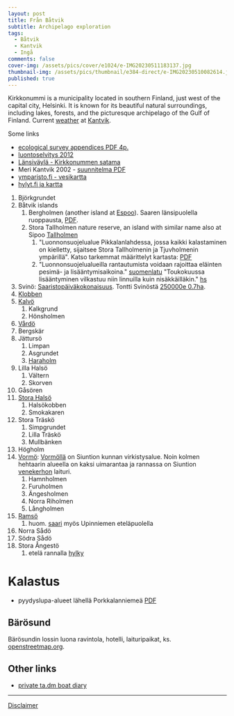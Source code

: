 ```yaml
---
layout: post
title: Från Båtvik
subtitle: Archipelago exploration
tags:
  - Båtvik
  - Kantvik
  - Ingå
comments: false
cover-img: /assets/pics/cover/e1024/e-IMG20230511183137.jpg
thumbnail-img: /assets/pics/thumbnail/e384-direct/e-IMG20230510082614.jpg
published: true
---
```


Kirkkonummi is a municipality located in southern Finland, just west of the capital city, Helsinki. It is known for its beautiful natural surroundings, including lakes, forests, and the picturesque archipelago of the Gulf of Finland. Current [weather](https://www.foreca.fi/Finland/Kirkkonummi/Kantvik) at [Kantvik](https://www.kantvikinpurjehtijat.fi/). 


Some links

- [ecological survey appendices PDF 4p.](https://www.kirkkonummi.fi/library/files/5e70df24c91058d0a700200f/Luontoselvitys_liitteet.pdf)
- [luontoselvitys 2012](https://www.kirkkonummi.fi/library/files/61c05974c91058d74900175f/Luontoselvitys_L_ntisen_kuntakeskuksen__Pikkalanlahden__Kantvikin_ja_Pippurin_alueella_2012-13__kartta.pdf)
- [Länsiväylä - Kirkkonummen satama](https://www.lansivayla.fi/paikalliset/5646123)
- Meri Kantvik 2002 - [suunnitelma PDF](https://www.kirkkonummi.fi/library/files/5bd843b0c910584a3e001931/Merikantvik_raportti_03122002__2_.pdf)
- [ymparisto.fi - vesikartta](https://paikkatieto.ymparisto.fi/vesikarttaviewers/Html5Viewer_4_14_2/Index.html?configBase=https://paikkatieto.ymparisto.fi/Geocortex/Essentials/REST/sites/VesikarttaKansa/viewers/VesikarttaHTML525/virtualdirectory/Resources/Config/Default&locale=fi-FI)
- [hylyt.fi ja kartta](https://www.hylyt.net/item/stora-angeston-hylky-2748/#)

1. Björkgrundet
2. Båtvik islands
   1. Bergholmen (another island at [Espoo](https://www.skipperi.fi/skipperi-saari)). Saaren länsipuolella ruoppausta, [PDF](https://www.kyppi.fi/palveluikkuna/mjhanke/read/asp/hae_liite.aspx?id=116756&ttyyppi=pdf&kansio_id=0).
   2. Stora Tallholmen nature reserve, an island with similar name also at Sipoo [Tallholmen](https://uuvi.fi/fi/kohde/tallholmen-2/)
      1. "Luonnonsuojelualue Pikkalanlahdessa, jossa kaikki kalastaminen on kielletty, sijaitsee Stora Tallholmenin ja Tjuvholmenin ympärillä". Katso tarkemmat määrittelyt kartasta: [PDF](https://www.kirkkonummi.fi/library/files/59522685c9105841bb00005b/Lii_Kartta_kalastus_kirkkonummiporkkala13_fi2c.pdf)
      2. "Luonnonsuojelualueilla rantautumista voidaan rajoittaa eläinten pesimä- ja lisääntymisaikoina." [suomenlatu](https://www.suomenlatu.fi/vaikuta/jokamiehenoikeudet-2/maihinnousu.html) "Toukokuussa lisääntyminen vilkastuu niin linnuilla kuin nisäkkäilläkin." [hs](https://www.hs.fi/kotimaa/art-2000005661347.html)
3. Svinö: [Saaristopäiväkokonaisuus](https://saaristopaiva.fi/saaristopaiva-2/). Tontti Svinöstä [250000e 0.7ha](https://www.etuovi.com/kohde/20800475). 
4. [Klobben](https://asiointi.maanmittauslaitos.fi/karttapaikka/?lang=fi&share=customMarker&n=6661054.149879514&e=351124.03868170927&title=Klobben&desc=&zoom=9&layers=W3siaWQiOjIsIm9wYWNpdHkiOjEwMH1d-z)
5. [Kalvö](https://asiointi.maanmittauslaitos.fi/karttapaikka/?lang=fi&share=customMarker&n=6660004.757447206&e=350078.7240865657&title=Kalv%C3%B6&desc=&zoom=9&layers=W3siaWQiOjIsIm9wYWNpdHkiOjEwMH1d-z)
   1. Kalkgrund
   2. Hönsholmen
6. [Vårdö](https://asiointi.maanmittauslaitos.fi/karttapaikka/?lang=fi&share=customMarker&n=6659294.730411009&e=350223.4608220159&title=V%C3%A5rd%C3%B6&desc=&zoom=10&layers=W3siaWQiOjIsIm9wYWNpdHkiOjEwMH1d-z)
7. Bergskär
8. Jättursö
   1. Limpan
   2. Asgrundet
   3. [Haraholm](https://asiointi.maanmittauslaitos.fi/karttapaikka/?lang=fi&share=customMarker&n=6658806.000000001&e=348902.4873234071&title=Haraholm&desc=&zoom=10&layers=W3siaWQiOjIsIm9wYWNpdHkiOjEwMH1d-z)
9. Lilla Halsö
   1.  Vältern
   2.  Skorven
10. Gåsören
11. [Stora Halsö](https://asiointi.maanmittauslaitos.fi/karttapaikka/?lang=fi&share=customMarker&n=6658168.024293285&e=347981.4977346836&title=Stora%20H%C3%A4ls%C3%B6&desc=&zoom=11&layers=W3siaWQiOjIsIm9wYWNpdHkiOjEwMH1d-z)
    1.  Halsökobben
    2.  Smokakaren
12. Stora Träskö
    1.  Simpgrundet
    2.  Lilla Träskö
    3.  Mullbänken
13. Högholm
14. [Vormö](https://asiointi.maanmittauslaitos.fi/karttapaikka/?lang=fi&share=customMarker&n=6655846.024293282&e=343621.4977346835&title=Vorm%C3%B6&desc=&zoom=10&layers=W3siaWQiOjIsIm9wYWNpdHkiOjEwMH1d-z): [Vormöllä](https://fi.wikipedia.org/wiki/Vorm%C3%B6) on Siuntion kunnan virkistysalue. Noin kolmen hehtaarin alueella on kaksi uimarantaa ja rannassa on Siuntion [venekerhon](https://www.siuntionvenekerho.fi/satama-2/) laituri.
    1.  Hamnholmen
    2.  Furuholmen
    3.  Ängesholmen
    4.  Norra Riholmen
    5.  Långholmen
15. [Ramsö](https://asiointi.maanmittauslaitos.fi/karttapaikka/?lang=fi&share=customMarker&n=6655433.360322495&e=341838.60566174774&title=Rams%C3%B6&desc=&zoom=12&layers=W3siaWQiOjIsIm9wYWNpdHkiOjEwMH1d-z)
    1.  huom. [saari](https://fi.wikipedia.org/wiki/Rams%C3%B6_(Kirkkonummi)) myös Upinniemen eteläpuolella
16. Norra Sådö
17. Södra Sådö
18. Stora Ångestö
    1.  etelä rannalla [hylky](https://www.hylyt.net/item/stora-angeston-hylky-2748/#content)



# Kalastus

- pyydyslupa-alueet lähellä Porkkalanniemeä [PDF](https://www.eraluvat.fi/media/kartat/pyydyslupakartat2013/etelasuomi/6005-etelainen-rannikkoalue2.pdf)

## Bärösund

Bärösundin lossin luona ravintola, hotelli, laituripaikat, ks. [openstreetmap.org](https://www.openstreetmap.org/search?query=59.976304%2C23.8722208#map=17/59.97712/23.88136).




## Other links

- [private ta.dm boat diary](https://docs.google.com/spreadsheets/d/121TejW7rCYpjCELHAs-0dCP57Be7yyqrCC-4_j5gwNw/edit?usp=sharing)

---

[Disclaimer](https://talonendm.github.io/disclaimer)


